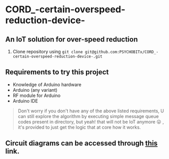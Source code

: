 # CORD_-certain-overspeed-reduction-device-
## An IoT solution for over-speed reduction

1. Clone repository using `git clone git@github.com:PSYCHOBITx/CORD_-certain-overspeed-reduction-device-.git`

## Requirements to try this project
- Knowledge of Arduino hardware
- Arduino (any variant)
- RF module for Arduino
- Arduino IDE

> Don't worry if you don't have any of the above listed requirements, U can still explore the algorithm by executing simple message queue codes present in directory, but yeah! that will not be IoT anymore :stuck_out_tongue: , it's provided to just get the logic that at core how it works.

## Circuit diagrams can be accessed through [this](https://drive.google.com/open?id=1eSLHEJ5RAtra9QBF4QSD3om_aeZzKeEE) link.
